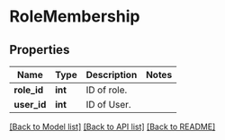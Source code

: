 # RoleMembership

## Properties
Name | Type | Description | Notes
------------ | ------------- | ------------- | -------------
**role_id** | **int** | ID of role. | 
**user_id** | **int** | ID of User. | 

[[Back to Model list]](../README.md#documentation-for-models) [[Back to API list]](../README.md#documentation-for-api-endpoints) [[Back to README]](../README.md)



